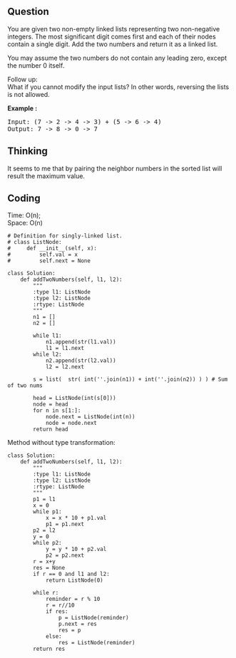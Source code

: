 ## Question
You are given two non-empty linked lists representing two non-negative integers. The most significant digit comes first and each of their nodes contain a single digit. Add the two numbers and return it as a linked list.<br>

You may assume the two numbers do not contain any leading zero, except the number 0 itself.<br>

Follow up:<br>
What if you cannot modify the input lists? In other words, reversing the lists is not allowed.

**Example :**   
<pre>
Input: (7 -> 2 -> 4 -> 3) + (5 -> 6 -> 4)
Output: 7 -> 8 -> 0 -> 7
</pre>

## Thinking
It seems to me that by pairing the neighbor numbers in the sorted list will result the maximum value.

## Coding
Time: O(n);<br>
Space: O(n)
```python3
# Definition for singly-linked list.
# class ListNode:
#     def __init__(self, x):
#         self.val = x
#         self.next = None

class Solution:
    def addTwoNumbers(self, l1, l2):
        """
        :type l1: ListNode
        :type l2: ListNode
        :rtype: ListNode
        """
        n1 = []
        n2 = []
        
        while l1:
            n1.append(str(l1.val))
            l1 = l1.next
        while l2:
            n2.append(str(l2.val))
            l2 = l2.next 
        
        s = list(  str( int(''.join(n1)) + int(''.join(n2)) ) ) # Sum of two nums
        
        head = ListNode(int(s[0]))
        node = head
        for n in s[1:]:
            node.next = ListNode(int(n))
            node = node.next
        return head
```

Method without type transformation:
```python3
class Solution:
    def addTwoNumbers(self, l1, l2):
        """
        :type l1: ListNode
        :type l2: ListNode
        :rtype: ListNode
        """
        p1 = l1
        x = 0
        while p1:
            x = x * 10 + p1.val
            p1 = p1.next
        p2 = l2
        y = 0
        while p2:
            y = y * 10 + p2.val
            p2 = p2.next
        r = x+y
        res = None
        if r == 0 and l1 and l2:
            return ListNode(0)

        while r:
            reminder = r % 10
            r = r//10
            if res:
                p = ListNode(reminder)
                p.next = res
                res = p
            else:
                res = ListNode(reminder)
        return res
```


